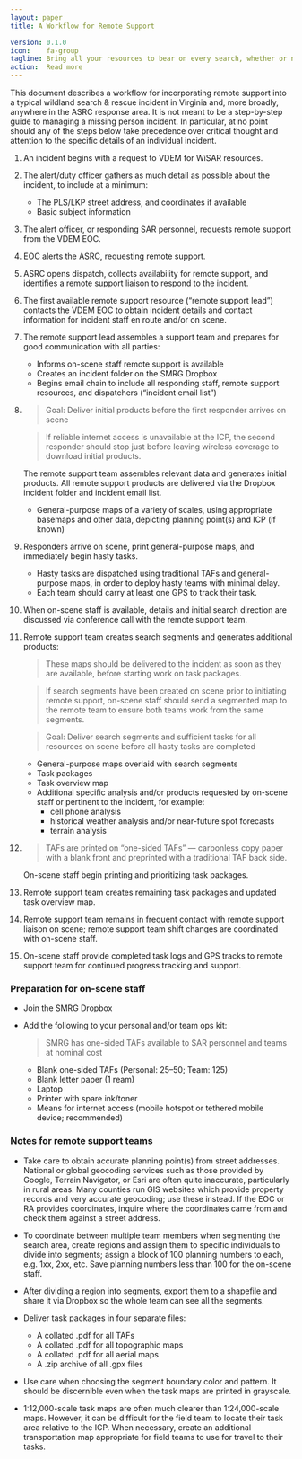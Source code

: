 ```yaml
---
layout: paper
title: A Workflow for Remote Support

version: 0.1.0
icon:    fa-group
tagline: Bring all your resources to bear on every search, whether or not everyone responds; arrive on scene ready to hit the ground running; free your incident staff of time-consuming mindless tasks and let them focus on planning the search.
action:  Read more
---
```


<p class="intro">This document describes a workflow for incorporating remote support into a typical wildland search &amp; rescue incident in Virginia and, more broadly, anywhere in the ASRC response area. It is not meant to be a step-by-step guide to managing a missing person incident. In particular, at no point should any of the steps below take precedence over critical thought and attention to the specific details of an individual incident.</p>

1. An incident begins with a request to VDEM for WiSAR resources.

1. The alert/duty officer gathers as much detail as possible about the incident, to include at a minimum:
   - The PLS/LKP street address, and coordinates if available
   - Basic subject information

1. The alert officer, or responding SAR personnel, requests remote support from the VDEM EOC.

1. EOC alerts the ASRC, requesting remote support.

1. ASRC opens dispatch, collects availability for remote support, and identifies a remote support liaison to respond to the incident.

1. The first available remote support resource (&#8220;remote support lead&#8221;) contacts the VDEM EOC to obtain incident details and contact information for incident staff en route and/or on scene.

1. The remote support lead assembles a support team and prepares for good communication with all parties:
   - Informs on-scene staff remote support is available
   - Creates an incident folder on the SMRG Dropbox
   - Begins email chain to include all responding staff, remote support resources, and dispatchers (&#8220;incident email list&#8221;)

1. > Goal: Deliver initial products before the first responder arrives on scene

   > If reliable internet access is unavailable at the ICP, the second responder should stop just before leaving wireless coverage to download initial products.

   The remote support team assembles relevant data and generates initial products. All remote support products are delivered via the Dropbox incident folder and incident email list.   
   - General-purpose maps of a variety of scales, using appropriate basemaps and other data, depicting planning point(s) and ICP (if known)

1. Responders arrive on scene, print general-purpose maps, and immediately begin hasty tasks.
   - Hasty tasks are dispatched using traditional TAFs and general-purpose maps, in order to deploy hasty teams with minimal delay.
   - Each team should carry at least one GPS to track their task.

1. When on-scene staff is available, details and initial search direction are discussed via conference call with the remote support team.

1. Remote support team creates search segments and generates additional products:
   
   > These maps should be delivered to the incident as soon as they are available, before starting work on task packages.

   > If search segments have been created on scene prior to initiating remote support, on-scene staff should send a segmented map to the remote team to ensure both teams work from the same segments.

   > Goal: Deliver search segments and sufficient tasks for all resources on scene before all hasty tasks are completed

   - General-purpose maps overlaid with search segments
   - Task packages
   - Task overview map
   - Additional specific analysis and/or products requested by on-scene staff or pertinent to the incident, for example:
       - cell phone analysis
       - historical weather analysis and/or near-future spot forecasts
       - terrain analysis

1. > TAFs are printed on &#8220;one-sided TAFs&#8221; &#8212; carbonless copy paper with a blank front and preprinted with a traditional TAF back side.

   On-scene staff begin printing and prioritizing task packages.

1. Remote support team creates remaining task packages and updated task overview map.

1. Remote support team remains in frequent contact with remote support liaison on scene; remote support team shift changes are coordinated with on-scene staff.

1. On-scene staff provide completed task logs and GPS tracks to remote support team for continued progress tracking and support.

### Preparation for on-scene staff

- Join the SMRG Dropbox

- Add the following to your personal and/or team ops kit:
  
  > SMRG has one-sided TAFs available to SAR personnel and teams at nominal cost

  - Blank one-sided TAFs (Personal: 25&#8211;50; Team: 125)
  - Blank letter paper (1 ream)
  - Laptop
  - Printer with spare ink/toner
  - Means for internet access (mobile hotspot or tethered mobile device; recommended)

### Notes for remote support teams

- Take care to obtain accurate planning point(s) from street addresses. National or global geocoding services such as those provided by Google, Terrain Navigator, or Esri are often quite inaccurate, particularly in rural areas. Many counties run GIS websites which provide property records and very accurate geocoding; use these instead. If the EOC or RA provides coordinates, inquire where the coordinates came from and check them against a street address.

- To coordinate between multiple team members when segmenting the search area, create regions and assign them to specific individuals to divide into segments; assign a block of 100 planning numbers to each, e.g. 1xx, 2xx, etc. Save planning numbers less than 100 for the on-scene staff.

- After dividing a region into segments, export them to a shapefile and share it via Dropbox so the whole team can see all the segments.

- Deliver task packages in four separate files:
  - A collated .pdf for all TAFs
  - A collated .pdf for all topographic maps
  - A collated .pdf for all aerial maps
  - A .zip archive of all .gpx files

- Use care when choosing the segment boundary color and pattern. It should be discernible even when the task maps are printed in grayscale.

- 1:12,000-scale task maps are often much clearer than 1:24,000-scale maps. However, it can be difficult for the field team to locate their task area relative to the ICP. When necessary, create an additional transportation map appropriate for field teams to use for travel to their tasks.

